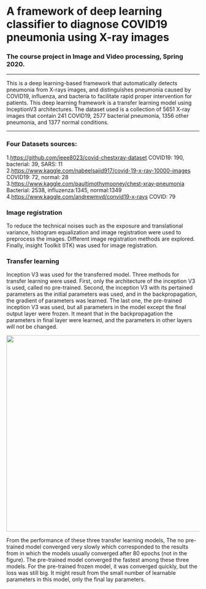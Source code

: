 # A framework of deep learning classifier to diagnose COVID19 pneumonia using X-ray images
### The course project in Image and Video processing, Spring 2020.  

___
This is a deep learning-based framework that automatically detects pneumonia from X-rays images, and distinguishes pneumonia caused by COVID19, influenza, and bacteria to facilitate rapid proper intervention for patients. This deep learning framework is a transfer learning model using InceptionV3 architectures. The dataset used is a collection of 5651 X-ray images that contain 241 COVID19, 2577 bacterial pneumonia, 1356 other pneumonia, and 1377 normal conditions. 

___
### Four Datasets sources:
1.https://github.com/ieee8023/covid-chestxray-dataset COVID19: 190, bacterial: 39, SARS: 11  
2.https://www.kaggle.com/nabeelsajid917/covid-19-x-ray-10000-images COVID19: 72, normal: 28  
3.https://www.kaggle.com/paultimothymooney/chest-xray-pneumonia Bacterial: 2538, influzenza:1345, normal:1349  
4.https://www.kaggle.com/andrewmvd/convid19-x-rays COVID: 79  

### Image registration
To reduce the technical noises such as the exposure and translational variance, histogram equalization and image registration were used to preprocess the images. Different image registration methods are explored. Finally, insight Toolkit (ITK) was used for image registration.

### Transfer learning

Inception V3 was used for the transferred model. Three methods for transfer learning were used. First, only the architecture of the inception V3 is used, called no pre-trained. Second, the inception V3 with its pertained parameters as the initial parameters was used, and in the backpropagation, the gradient of parameters was learned. The last one, the pre-trained inception V3 was used, but all parameters in the model except the final output layer were frozen. It meant that in the backpropagation the parameters in final layer were learned, and the parameters in other layers will not be changed.

<p align="center"><img src="https://github.com/yuhanH/Deep-learning-application/tree/main/TransferLearning-COVID-Xray-image/model_performance.png" height="512" /></p>

From the performance of these three transfer learning models, The no pre-trained model converged very slowly which corresponded to the results from in which the models usually converged after 80 epochs (not in the figure). The pre-trained model converged the fastest among these three models. For the pre-trained frozen model, it was converged quickly, but the loss was still big. It might result from the small number of learnable parameters in this model, only the final lay parameters. 
